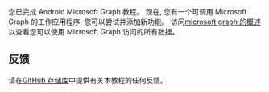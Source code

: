 <!-- markdownlint-disable MD002 MD041 -->

您已完成 Android Microsoft Graph 教程。 现在, 您有一个可调用 Microsoft Graph 的工作应用程序, 您可以尝试并添加新功能。 访问[microsoft graph 的概述](/graph/overview)以查看您可以使用 Microsoft Graph 访问的所有数据。

## <a name="feedback"></a>反馈

请在[GitHub 存储库](https://github.com/microsoftgraph/msgraph-training-android)中提供有关本教程的任何反馈。